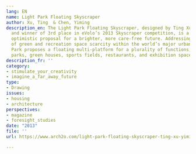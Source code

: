 ```yaml
---
lang: EN
name: Light Park Floating Skyscraper
author: Xu, Ting  & Chen, Yiming
description_en: The Light Park Floating Skyscraper, designed by Ting Xu & Yiming Chen
  and winner of 3rd place in eVolo’s 2013 Skyscraper competition, is a brilliant and
  optimistic proposal for a brighter, more care-free future. Addressing the problem
  of green and recreation space scarcity within the world’s major urban centers, Light
  Park proposes a floating multi-platform for a plurality of functions, including
  parks, green houses, sports fields, restaurants, and exhibition spaces.
description_fr: ''
category:
- stimulate_your_creativity
- imagine_a_far_away_future
type:
- Drawing
issues:
- housing
- architecture
perspectives:
- magazine
- foresight_studies
date: "2013"
file: ''
url: https://www.arch2o.com/light-park-floating-skyscraper-ting-xu-yiming-chen/

---
```

